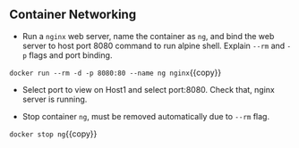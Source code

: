 
## Container Networking

- Run a `nginx` web server, name the container as `ng`, and bind the web server to host port 8080 command to run alpine shell. Explain `--rm` and `-p` flags and port binding.

`docker run --rm -d -p 8080:80 --name ng nginx`{{copy}}

- Select port to view on Host1 and select port:8080. Check that, nginx server is running.

- Stop container `ng`, must be removed automatically due to `--rm` flag.

`docker stop ng`{{copy}}
